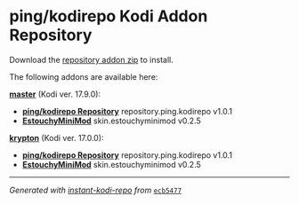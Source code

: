 # ping/kodirepo Kodi Addon Repository

Download the [repository addon zip](master/datadir/repository.ping.kodirepo/repository.ping.kodirepo-1.0.1.zip) to install.

The following addons are available here:

[__master__](master/addons.xml) (Kodi ver. 17.9.0):

- [__ping/kodirepo Repository__](master/datadir/repository.ping.kodirepo/repository.ping.kodirepo-1.0.1.zip) repository.ping.kodirepo v1.0.1
- [__EstouchyMiniMod__](master/datadir/skin.estouchyminimod/skin.estouchyminimod-0.2.5.zip) skin.estouchyminimod v0.2.5

[__krypton__](krypton/addons.xml) (Kodi ver. 17.0.0):

- [__ping/kodirepo Repository__](krypton/datadir/repository.ping.kodirepo/repository.ping.kodirepo-1.0.1.zip) repository.ping.kodirepo v1.0.1
- [__EstouchyMiniMod__](krypton/datadir/skin.estouchyminimod/skin.estouchyminimod-0.2.5.zip) skin.estouchyminimod v0.2.5

----
_Generated with [instant-kodi-repo](https://github.com/ping/instant-kodi-repo/) from_ [``ecb5477``](https://github.com/ping/kodirepo/commit/ecb54774c1c31b28097fa5c6a2af6cbcbcdb9b8e)

